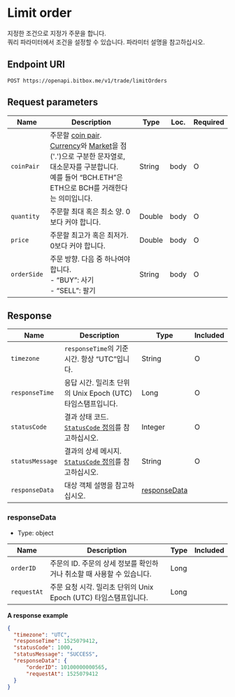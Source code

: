 # Limit order

지정한 조건으로 지정가 주문을 합니다. <br/>
쿼리 파라미터에서 조건을 설정할 수 있습니다. 파라미터 설명을 참고하십시오.

## Endpoint URI

```
POST https://openapi.bitbox.me/v1/trade/limitOrders
```

## Request parameters

| Name       | Description                             | Type | Loc. | Required |
| ---------- | --------------------------------------- | ---- | ---- | -------- |
| `coinPair` | 주문할 [coin pair](/5_Terms.md#coin-pair). <br/>[Currency](/5_Terms.md#currency-for-coin-trading)와 [Market](/5_Terms.md#market-for-coin-trading)을 점('.')으로 구분한 문자열로, 대소문자를 구분합니다. <br/>예를 들어 “BCH.ETH”은 ETH으로 BCH를 거래한다는 의미입니다. | String | body | O |
| `quantity` | 주문할 최대 혹은 최소 양. 0보다 커야 합니다. | Double | body | O |
| `price` | 주문할 최고가 혹은 최저가. 0보다 커야 합니다. | Double | body | O |
| `orderSide` | 주문 방향. 다음 중 하나여야 합니다. <br/>- “BUY”: 사기 <br/>- “SELL”: 팔기 | String | body | O |

## Response

| Name            | Description                                                          | Type                          | Included |
| --------------- | -------------------------------------------------------------------- | ----------------------------- | -------- |
| `timezone`      | `responseTime`의 기준 시간. 항상 “UTC”입니다.                                  | String                        | O        |
| `responseTime`  | 응답 시간. 밀리초 단위의 Unix Epoch (UTC) 타임스탬프입니다.                            | Long                          | O        |
| `statusCode`    | 결과 상태 코드. [`StatusCode` 정의](/1_Overview.md#statuscode-정의)를 참고하십시오.   | Integer                       | O        |
| `statusMessage` | 결과의 상세 메시지. [`StatusCode` 정의](/1_Overview.md#statuscode-정의)를 참고하십시오. | String                        | O        |
| `responseData`  | 대상 객체 설명을 참고하십시오.                                                    | [responseData](#responsedata) |          |

### responseData

  - Type: object

| Name        | Description                                  | Type | Included |
| ----------- | -------------------------------------------- | ---- | -------- |
| `orderID`   | 주문의 ID. 주문의 상세 정보를 확인하거나 취소할 때 사용할 수 있습니다.   | Long |          |
| `requestAt` | 주문 요청 시각. 밀리초 단위의 Unix Epoch (UTC) 타임스탬프입니다. | Long |          |

**A response example**

``` json
{
  "timezone": "UTC",
  "responseTime": 1525079412,
  "statusCode": 1000,
  "statusMessage": "SUCCESS",
  "responseData": {
      "orderID": 10100000000565,
      "requestAt": 1525079412
  }
}
```
